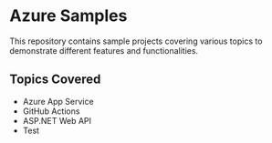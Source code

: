 # Azure Samples

This repository contains sample projects covering various topics to demonstrate different features and functionalities.

## Topics Covered

- Azure App Service
- GitHub Actions
- ASP.NET Web API
- Test

